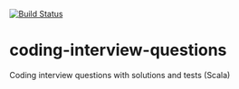 [![Build Status](https://travis-ci.org/maximn/coding-interview-questions-scala.svg?branch=master)](https://travis-ci.org/maximn/coding-interview-questions-scala)

# coding-interview-questions
Coding interview questions with solutions and tests (Scala)
